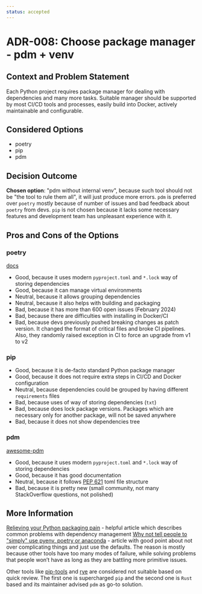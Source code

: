 ```yaml
---
status: accepted
---
```


# ADR-008: Choose package manager - pdm + venv

## Context and Problem Statement

Each Python project requires package manager for dealing with dependencies and many more tasks.
Suitable manager should be supported by most CI/CD tools and processes, easily build into Docker, actively maintainable and configurable.

## Considered Options

* poetry
* pip
* pdm

## Decision Outcome

**Chosen option**: "pdm without internal venv", because
such tool should not be "the tool to rule them all", it will just produce more errors. `pdm` is preferred over `poetry` mostly because of number of issues and bad feedback about `poetry` from devs.
`pip` is not chosen because it lacks some necessary features and development team has unpleasant experience with it.

## Pros and Cons of the Options

### poetry

[docs](https://python-poetry.org/docs/)

* Good, because it uses modern `pyproject.toml` and `*.lock` way of storing dependencies
* Good, because it can manage virtual environments
* Neutral, because it allows grouping dependencies
* Neutral, because it also helps with building and packaging
* Bad, because it has more than 600 open issues (February 2024)
* Bad, because there are difficulties with installing in Docker/CI
* Bad, because devs previously pushed breaking changes as patch version. It changed the format of critical files and broke CI pipelines. Also, they randomly raised exception in CI to force an upgrade from v1 to v2

### pip

* Good, because it is de-facto standard Python package manager
* Good, because it does not require extra steps in CI/CD and Docker configuration
* Neutral, because dependencies could be grouped by having different `requirements` files
* Bad, because uses of way of storing dependencies (`txt`)
* Bad, because does lock package versions. Packages which are necessary only for another package, will not be saved anywhere
* Bad, because it does not show dependencies tree

### pdm

[awesome-pdm](https://github.com/pdm-project/awesome-pdm)

* Good, because it uses modern `pyproject.toml` and `*.lock` way of storing dependencies
* Good, because it has good documentation
* Neutral, because it follows [PEP 621](https://www.python.org/dev/peps/pep-0621) toml file structure
* Bad, because it is pretty new (small community, not many StackOverflow questions, not polished)

## More Information

[Relieving your Python packaging pain](https://www.bitecode.dev/p/relieving-your-python-packaging-pain) - helpful article which describes common problems with dependency management
[Why not tell people to "simply" use pyenv, poetry or anaconda](https://www.bitecode.dev/p/why-not-tell-people-to-simply-use) - article with good point about not over complicating things and just use the defaults. The reason is mostly because other tools have too many modes of failure, while solving problems that people won’t have as long as they are battling more primitive issues.

Other tools like [pip-tools](https://github.com/jazzband/pip-tools) and [rye](https://rye-up.com/) are considered not suitable based on quick review. The first one is supercharged `pip` and the second one is `Rust` based and its maintainer advised `pdm` as go-to solution.
